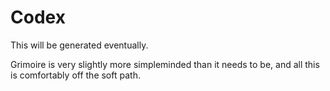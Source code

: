 # Codex 

This will be generated eventually.

Grimoire is very slightly more simpleminded than it needs to be, and all
this is comfortably off the soft path. 